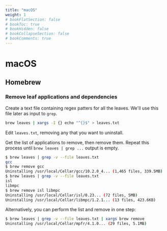 ```yaml
---
title: "macOS"
weight: 1
# bookFlatSection: false
# bookToc: true
# bookHidden: false
# bookCollapseSection: false
# bookComments: true
---
```


# macOS

## Homebrew

### Remove leaf applications and dependencies

Create a text file containing regex patters for all the leaves. We'll use this
file later as input to `grep`.

```bash
brew leaves | xargs -I {} echo "^{}$" > leaves.txt
```

Edit `leaves.txt`, removing any that you want to uninstall.

Get the list of applications to remove, then remove them. Repeat this process
until `brew leaves | grep ...` output is empty.

```bash
$ brew leaves | grep -v --file leaves.txt
gcc
$ brew remove gcc
Uninstalling /usr/local/Cellar/gcc/10.2.0_4... (1,465 files, 339.5MB)
$ brew leaves | grep -v --file leaves.txt
isl
libmpc
$ brew remove isl libmpc
Uninstalling /usr/local/Cellar/isl/0.23... (72 files, 5MB)
Uninstalling /usr/local/Cellar/libmpc/1.2.1... (13 files, 423.6KB)
```

Alternatively, you can perform the list and remove in one step:

```bash
$ brew leaves | grep -v --file leaves.txt | xargs brew remove
Uninstalling /usr/local/Cellar/mpfr/4.1.0... (29 files, 5.1MB)
```

